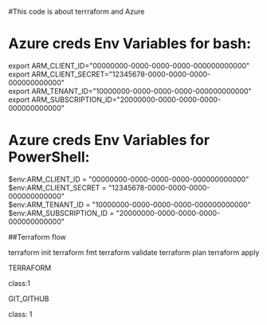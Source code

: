#This code is about terrraform and Azure


# Azure creds Env Variables for bash:
export ARM_CLIENT_ID="00000000-0000-0000-0000-000000000000"                                     
export ARM_CLIENT_SECRET="12345678-0000-0000-0000-000000000000"                                      
export ARM_TENANT_ID="10000000-0000-0000-0000-000000000000"                         
export ARM_SUBSCRIPTION_ID="20000000-0000-0000-0000-000000000000"                   


# Azure creds Env Variables for PowerShell:
$env:ARM_CLIENT_ID = "00000000-0000-0000-0000-000000000000"                          
$env:ARM_CLIENT_SECRET = "12345678-0000-0000-0000-000000000000"                     
$env:ARM_TENANT_ID = "10000000-0000-0000-0000-000000000000"                             
$env:ARM_SUBSCRIPTION_ID = "20000000-0000-0000-0000-000000000000"                                   

##Terraform flow 

terraform init
terraform fmt
terraform validate
terraform plan
terraform apply



TERRAFORM

class:1



GIT_GITHUB

class: 1

